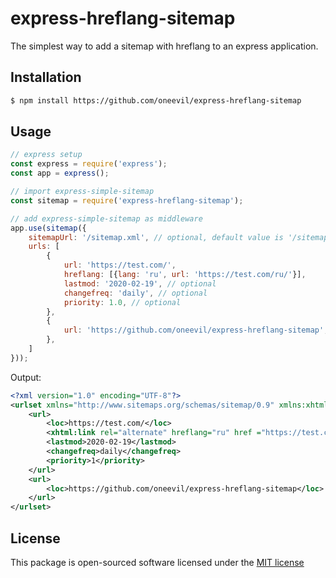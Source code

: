 # express-hreflang-sitemap
The simplest way to add a sitemap with hreflang to an express application.

## Installation

```bash
$ npm install https://github.com/oneevil/express-hreflang-sitemap
```

## Usage

```javascript
// express setup
const express = require('express');
const app = express();

// import express-simple-sitemap
const sitemap = require('express-hreflang-sitemap');

// add express-simple-sitemap as middleware
app.use(sitemap({
    sitemapUrl: '/sitemap.xml', // optional, default value is '/sitemap.xml'
    urls: [
        {
            url: 'https://test.com/',
            hreflang: [{lang: 'ru', url: 'https://test.com/ru/'}],
            lastmod: '2020-02-19', // optional
            changefreq: 'daily', // optional
            priority: 1.0, // optional
        },
        {
            url: 'https://github.com/oneevil/express-hreflang-sitemap',
        },
    ]
}));
```

Output:
```xml
<?xml version="1.0" encoding="UTF-8"?>
<urlset xmlns="http://www.sitemaps.org/schemas/sitemap/0.9" xmlns:xhtml="http://www.w3.org/1999/xhtml">
    <url>
        <loc>https://test.com/</loc>
        <xhtml:link rel="alternate" hreflang="ru" href ="https://test.com/ru/" />
        <lastmod>2020-02-19</lastmod>
        <changefreq>daily</changefreq>
        <priority>1</priority>
    </url>
    <url>
        <loc>https://github.com/oneevil/express-hreflang-sitemap</loc>
    </url>
</urlset>
```

## License
This package is open-sourced software licensed under the [MIT license](http://opensource.org/licenses/MIT)
